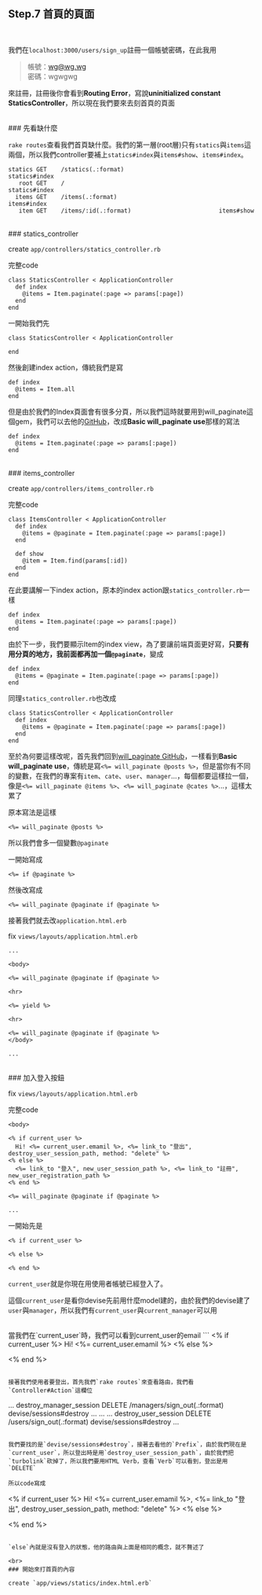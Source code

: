 ## Step.7 首頁的頁面
<br>


我們在`localhost:3000/users/sign_up`註冊一個帳號密碼，在此我用

>帳號：wg@wg.wg
><br>
>密碼：wgwgwg

來註冊，註冊後你會看到**Routing Error**，寫說**uninitialized constant StaticsController**，所以現在我們要來去刻首頁的頁面

<br>
### 先看缺什麼

`rake routes`查看我們首頁缺什麼。我們的第一層(root層)只有`statics`與`items`這兩個，所以我們controller要補上`statics#index`與`items#show`、`items#index`。

```
statics GET    /statics(.:format)                           statics#index
   root GET    /                                            statics#index
  items GET    /items(.:format)                             items#index
   item GET    /items/:id(.:format)                         items#show
```

<br>
### statics_controller

create `app/controllers/statics_controller.rb`

完整code
```
class StaticsController < ApplicationController
  def index
    @items = Item.paginate(:page => params[:page])
  end
end
```

一開始我們先
```
class StaticsController < ApplicationController

end
```

然後創建index action，傳統我們是寫
```
def index
  @items = Item.all
end
```

但是由於我們的Index頁面會有很多分頁，所以我們這時就要用到will_paginate這個gem，我們可以去他的[GitHub](https://github.com/mislav/will_paginate)，改成**Basic will_paginate use**那樣的寫法
```
def index
  @items = Item.paginate(:page => params[:page])
end
```

<br>
### items_controller

create `app/controllers/items_controller.rb`

完整code
```
class ItemsController < ApplicationController
  def index
    @items = @paginate = Item.paginate(:page => params[:page])
  end

  def show
    @item = Item.find(params[:id])
  end
end
```

在此要講解一下index action，原本的index action跟`statics_controller.rb`一樣
```
def index
  @items = Item.paginate(:page => params[:page])
end
```

由於下一步，我們要顯示Item的index view，為了要讓前端頁面更好寫，**只要有用分頁的地方，我前面都再加一個`@paginate`**，變成
```
def index
  @items = @paginate = Item.paginate(:page => params[:page])
end
```

同理`statics_controller.rb`也改成
```
class StaticsController < ApplicationController
  def index
    @items = @paginate = Item.paginate(:page => params[:page])
  end
end
```

至於為何要這樣改呢，首先我們回到[will_paginate GitHub](https://github.com/mislav/will_paginate)，一樣看到**Basic will_paginate use**，傳統是寫`<%= will_paginate @posts %>`，但是當你有不同的變數，在我們的專案有`item`、`cate`、`user`、`manager`...，每個都要這樣拉一個，像是`<%= will_paginate @items %>`、`<%= will_paginate @cates %>`...，這樣太累了

原本寫法是這樣

```
<%= will_paginate @posts %>
```

所以我們會多一個變數`@paginate`

一開始寫成
```
<%= if @paginate %>
```

然後改寫成
```
<%= will_paginate @paginate if @paginate %>
```

接著我們就去改`application.html.erb`

fix `views/layouts/application.html.erb`
```
...

<body>

<%= will_paginate @paginate if @paginate %>

<hr>

<%= yield %>

<hr>

<%= will_paginate @paginate if @paginate %>
</body>

...
```

<br>
### 加入登入按鈕

fix `views/layouts/application.html.erb`

完整code
```
<body>

<% if current_user %>
  Hi! <%= current_user.emamil %>, <%= link_to "登出", destroy_user_session_path, method: "delete" %>
<% else %>
  <%= link_to "登入", new_user_session_path %>, <%= link_to "註冊", new_user_registration_path %>
<% end %>

<%= will_paginate @paginate if @paginate %>

...
```

一開始先是
```
<% if current_user %>

<% else %>

<% end %>
```

`current_user`就是你現在用使用者帳號已經登入了。

這個`current_user`是看你devise先前用什麼model建的，由於我們的devise建了`user`與`manager`，所以我們有`current_user`與`current_manager`可以用

<br>
當我們在`current_user`時，我們可以看到current_user的email
```
<% if current_user %>
  Hi! <%= current_user.emamil %>  
<% else %>

<% end %>
```

接著我們使用者要登出，首先我們`rake routes`來查看路由，我們看`Controller#Action`這欄位
```
...
destroy_manager_session DELETE /managers/sign_out(.:format)                 devise/sessions#destroy
...
...
...
   destroy_user_session DELETE /users/sign_out(.:format)                    devise/sessions#destroy
...
```

我們要找的是`devise/sessions#destroy`，接著去看他的`Prefix`，由於我們現在是`current_user`，所以登出時是用`destroy_user_session_path`，由於我們把`turbolink`砍掉了，所以我們要用HTML Verb，查看`Verb`可以看到，登出是用`DELETE`

所以code寫成
```
<% if current_user %>
  Hi! <%= current_user.emamil %>, <%= link_to "登出", destroy_user_session_path, method: "delete" %>
<% else %>

<% end %>
```

`else`內就是沒有登入的狀態，他的路由與上面是相同的概念，就不贅述了

<br>
### 開始來打首頁的內容

create `app/views/statics/index.html.erb`
